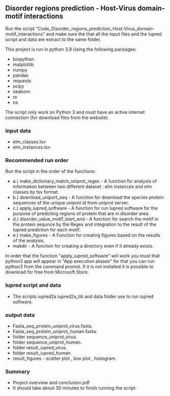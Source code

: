 ## Disorder regions prediction - Host-Virus domain-motif interactions
Run the script "Code_Disorder_regions_prediction_Host-Virus_domain-motif_interactions" and make sure the that all the input files and the Iupred script and data are extract to the same folder.

This project is run in python 3.9 Using the following packages:
 - biopython
 - matplotlib
 - numpy
 - pandas
 - requests
 - scipy
 - seaborn
 - re
 - os
 
The script only work on Python 3 and must have an active internet connection (for download files from the website).

### input data
- elm_classes.tsv
- elm_instances.tsv

### Recommended run order
Run the script in the order of the functions:
- a.) make_dictionary_match_uniprot_regex - A function for analysis of information between two different dataset : elm instances and elm classes by tsv format.
-	b.) download_uniport_seq - A function for download the species protein sequences of the unique uniprot id from uniprot server.
-	c.) apply_iupred_software - A function for run Iupred software for the purpose of predicting regions of protein that are in disorder area.
-	d.) disorder_value_motif_start_end - A function for search the motif in the protein sequnce by the Regex and integration to the result of the Iupred prediction for each motif.
-	e.) make_figures - A Function for creating figures based on the results of the analysis.
-	makdir - A function for creating a directory even if it already exists.

In order that the function "apply_iupred_software" will work you must that python3 app will appear in "App execution aliases" for that you can run python3 from the command promot.
If it is not installed it is possible to download for free from Microsoft Store.  

### Iupred script and data
- The scripts iupred2a iupred2a_lib and data folder use to run iupred software.

### output data
- Fasta_seq_protein_uniprot_virus.fasta.
- Fasta_seq_protein_uniprot_human.fasta.
- folder sequence_uniprot_virus.
- folder sequence_uniprot_human.
- folder result_iupred_virus.
- folder result_iupred_human.
- result_figures - scatter plot , box plot , histogram.

### Summary
- Project overview and conclusion.pdf
- It should take about 30 minutes to finish running the script.


